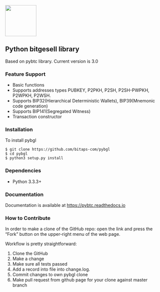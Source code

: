 <img src="docs/img/pybtc.png" width="100">

## Python bitgesell library

Based on pybtc library. Current version is 3.0


### Feature Support

* Basic functions
* Supports addresses types PUBKEY, P2PKH, P2SH, P2SH-PWPKH, P2WPKH, P2WSH.
* Supports BIP32(Hierarchical Deterministic Wallets), BIP39(Mnemonic code generation)
* Supports BIP141(Segregated Witness)
* Transaction constructor


### Installation

To install pybgl

    $ git clone https://github.com/bitaps-com/pybgl
    $ cd pybgl
    $ python3 setup.py install
    
### Dependencies

* Python 3.3.3+


### Documentation

Documentation is available at https://pybtc.readthedocs.io


### How to Contribute

In order to make a clone of the GitHub repo: open the link and press the “Fork” button on the upper-right menu of the web page.

Workflow is pretty straightforward:

1. Clone the GitHub
2. Make a change
3. Make sure all tests passed
4. Add a record into file into change.log.
5. Commit changes to own pybgl clone
6. Make pull request from github page for your clone against master branch


